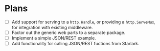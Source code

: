 # Plans

- [ ] Add support for serving to a `http.Handle`, or providing a `http.ServeMux`, for integration with existing middleware.
- [ ] Factor out the generic web parts to a separate package.
- [ ] Implement a simple JSON/REST example.
- [ ] Add functionality for calling JSON/REST fuctions from Starlark.
